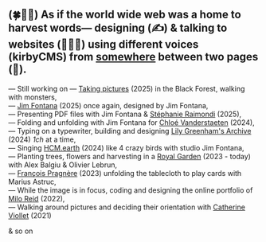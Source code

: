 (🍀🌱🌾) As if the world wide web was a home to harvest words— 
designing (✍️) & talking to websites (🧑🏻‍💻) using different voices (kirbyCMS) from [somewhere](https://paulbouigue.fr) between two pages (🛌).
---
—   Still working on — [Taking pictures](https://fastnachts.paulbouigue.fr/) (2025) in the Black Forest, walking with monsters, \
—   [Jim Fontana](https://studiojimfontana.fr) (2025) once again, designed by Jim Fontana, \
—   Presenting PDF files with Jim Fontana & [Stéphanie Raimondi](https://stephanieraimondi.com/) (2025), \
—   Folding and unfolding with Jim Fontana for [Chloé Vanderstaeten](https://chloevanderstraeten.com/) (2024), \
—   Typing on a typewriter, building and designing [Lily Greenham's Archive](https://lilygreenham.org) (2024) _1ch_ at a time, \
—   Singing [HCM.earth](https://hcm.earth/) (2024) like 4 crazy birds with studio Jim Fontana, \
—   Planting trees, flowers and harvesting in a [Royal Garden](https://bibliomania.xyz/) (2023 - today) with Alex Balgiu & Olivier Lebrun, \
—   [François Pragnère](https://francoispragnere.fr) (2023) unfolding the tablecloth to play cards with Marius Astruc, \
—   While the image is in focus, coding and designing the online portfolio of [Milo Reid](https://miloreid.com) (2022), \
—   Walking around pictures and deciding their orientation with [Catherine Viollet](https://catherineviollet.fr) (2021) 

& so on